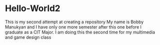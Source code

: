 # Hello-World2
This is my second attempt at creating a repository 
My name is Bobby Manukyan and I have only one more semester after this one before I graduate as a CIT Major. I am doing this the second time for my multimedia and game design class
